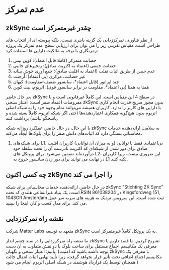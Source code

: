 # عدم تمرکز

## &#x20;                                            zkSync چقدر غیرمتمرکز است

از نظر فناوری، تمرکززدایی یک گزینه باینری نیست، بلکه پیوسته ای از انتخاب های طراحی است. مقیاس تقریبی زیر را می توان برای ارزیابی سطح عدم تمرکز یک پروژه رمزنگاری با توجه به مالکیت دارایی ها استفاده کرد:                      &#x20;

1. حضانت متمرکز (کاملا قابل اعتماد): کوین بیس
2. حضانت جمعی (اعتماد به اکثریت صادق): زنجیرهای جانبی
3. عدم حبس از طریق اثبات تقلب (اعتماد به اقلیت صادق): جمع آوری خوش بینانه
4. غیر حضانت، مرکزی (بی اعتماد): آرجنت
5. چند اپراتور (قابل اعتماد\*، سانسور ضعیف-مقاومت): کیهان
6. همتا به همتا (بی اعتماد\*، مقاومت در برابر سانسور قوی): اتریوم، بیت کوین

در حال حاضر، zkSync در سطح 4 این مقیاس است. این کاملاً غیرقانونی است و با مفروضات اعتماد صفر است: اعتبار سنجی zkSync بدون مجوز صریح قدرت انجام کاری با دارایی های کاربر را ندارد. کاربران همیشه می‌توانند تمام وجوه خود را به شبکه اصلی اتریوم بدون هیچ‌گونه همکاری اعتبار‌دهنده‌ها (حتی اگر شبکه اتریوم کاملاً بسته شده و پاسخگو نباشد) برداشت کنند.                                                                                                                        &#x20;

با این حال، در حال حاضر، عملکرد روزانه شبکه zkSync به سلامت ارائه‌دهنده خدمات محاسباتی بستگی دارد که اثبات‌های دانش صفر را برای بلوک‌ها ایجاد می‌کند.                                                                                    &#x20;



1. برای شبکه‌های L1، بی‌اعتمادی فقط با توانایی (و به میزان آن توانایی) کاربران اقلیت صادق برای دور شدن از شبکه‌ای که اکثریت نادرست آن را تحت سلطه خود درآورده‌اند تضمین می‌شود. برای پروتکل های L2، این ضروری نیست، زیرا کاربران در نهایت می توانند برای دور زدن سانسور خروج به L1 تکیه کنند.                                   &#x20;

## چه کسی اکنون zkSync را اجرا می کند

در حال حاضر، ارائه‌دهنده خدمات محاسباتی برای شبکه zkSync "Stichting ZK Sync" است، یک بنیاد غیرانتفاعی هلندی که تحت RSIN 861038204 در Kingsfordweg 151, 1043GR Amsterdam ثبت شده است. این سرویس نزدیک به هزینه های سربه سر عمل می کند. برای مدل کسب و کار، اینجا را ببینید.                                             &#x20;

## نقشه راه تمرکززدایی

شرکت Matter Labs متعهد به توسعه zkSync به یک پروتکل کاملاً غیرمتمرکز است.                                           &#x20;

ما نقشه راه تمرکززدایی را در سند چشم انداز zkSync تشریح کردیم. ما قصد داریم با معرفی یک مکانیسم اجماع مستقل برای ساخت بلوک با دو نقش متفاوت به آن دست یابیم: اعتبار سنجی و نگهبان. (توجه داشته باشید که امنیت zkSync با معرفی یک مکانیسم اجماع اضافی تحت تأثیر قرار نخواهد گرفت، زیرا تأیید نهایی اثبات انتقال حالت همچنان توسط یک قرارداد هوشمند در شبکه اصلی اتریوم انجام می شود.)                                                      &#x20;
